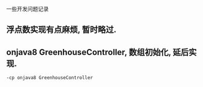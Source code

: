 一些开发问题记录

## 浮点数实现有点麻烦, 暂时略过.

## onjava8 GreenhouseController, 数组初始化, 延后实现.
```
-cp onjava8 GreenhouseController
```
